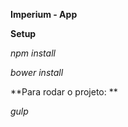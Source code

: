 **Imperium - App**

**Setup**


  *npm install*

  *bower install*

**Para rodar o projeto: **

*gulp*
